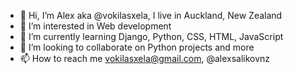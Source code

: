 - 👋 Hi, I’m Alex aka @vokilasxela, I live in Auckland, New Zealand
- 👀 I’m interested in Web development
- 🌱 I’m currently learning Django, Python, CSS, HTML, JavaScript
- 💞️ I’m looking to collaborate on Python projects and more
- 📫 How to reach me vokilasxela@gmail.com, @alexsalikovnz

<!---
vokilasxela/vokilasxela is a ✨ special ✨ repository because its `README.md` (this file) appears on your GitHub profile.
You can click the Preview link to take a look at your changes.
--->
